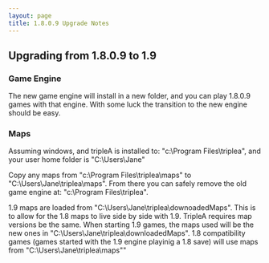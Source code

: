 ```yaml
---
layout: page
title: 1.8.0.9 Upgrade Notes
---
```


## Upgrading from 1.8.0.9 to 1.9


### Game Engine
The new game engine will install in a new folder, and you can play 1.8.0.9 games with that engine. With some luck the transition to the new engine should be easy.


### Maps
Assuming windows, and tripleA is installed to: "c:\Program Files\triplea", and your user home folder is "C:\Users\Jane"

Copy any maps from "c:\Program Files\triplea\maps" to "C:\Users\Jane\triplea\maps". From there you can safely remove the old game engine at: "c:\Program Files\triplea\".

1.9 maps are loaded from "C:\Users\Jane\triplea\downoadedMaps". This is to allow for the 1.8 maps to live side by side with 1.9. TripleA requires map versions be the same. When starting 1.9 games, the maps used will be the new ones in "C:\Users\Jane\triplea\downloadedMaps". 1.8 compatibility games (games started with the 1.9 engine playinig a 1.8 save) will use maps from "C:\Users\Jane\triplea\maps""

 
